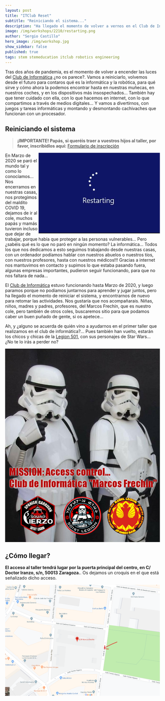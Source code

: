 ```yaml
---
layout: post
title: "ITClub Reset"
subtitle: "Reiniciando el sistema..."
description: "Ha llegado el momento de volver a vernos en el Club de Informática del Marcos Frechín."
image: /img/workshops/2210/restarting.png
author: "Sergio Castillo"
hero_image: /img/workshop.jpg
show_sidebar: false
published: true
tags: stem stemeducation itclub robotics engineering
---
```


Tras dos años de pandemia, es el momento de volver a encender las luces del [Club de Informática](/) ¿no os parece?. Vamos a reiniciarlo, volvemos desde el futuro para contaros qué es la informática y la robótica, para qué sirve y cómo ahora la podemos encontrar hasta en nuestras muñecas, en nuestros coches, y en los dispositivos más insospechados... También hay que tener cuidado con ella, con lo que hacemos en internet, con lo que compartimos a través de medios digitales... Y vamos a divertirnos, con juegos y tareas informáticas y montando y desmontando cachivaches que funcionan con un procesador.

## Reiniciando el sistema

> **¡IMPORTANTE! Papás, si queréis traer a vuestros hijos al taller, por favor, inscribidlos aquí:** <a href="https://forms.gle/vaNAyv4WhLwdfvfH8" target="_blank">Formulario de inscripción</a>

<img class="photo" src="/img/workshops/2210/restarting.jpg" alt="Reiniciando el sistema" style="float: right" />

En Marzo de 2020 se paró el mundo tal y como lo conocíamos... Nos encerramos en nuestras casas, nos protegimos del maldito COVID 19, dejamos de ir al cole, muchos papás y mamás tuvieron incluso que dejar de trabajar, porque había que proteger a las personas vulnerables... Pero ¿sabéis qué es lo que no paró en ningún momento? La informática... Todos los que nos dedicamos a esto seguimos trabajando desde nuestras casas, con un ordenador podíamos hablar con nuestros abuelos o nuestros tíos, con nuestros profesores, hasta con nuestros médicos!!! Gracias a internet nos mantuvimos en contacto y supimos lo que estaba pasando fuera, algunas empresas importantes,  pudieron seguir funcionando, para que no nos faltara de nada... 

El [Club de Informática](/) estuvo funcionando hasta Marzo de 2020, y luego paramos porque no podíamos juntarnos para aprender y jugar juntos, pero ha llegado el momento de reiniciar el sistema, y encontrarnos de nuevo para retomar las actividades. Nos gustaría que nos acompañarais. Niñas, niños, madres y padres, profesores, del Marcos Frechín, que es nuestro cole, pero también de otros coles, buscaremos sitio para que podamos caber un buen puñado de gente, si os apetece...

Ah, y ¿alguno se acuerda de quién vino a ayudarnos en el primer taller que realizamos en el club de informática?... Pues también han vuelto, estarán los chicos y chicas de la [Legion 501](https://www.legion501.com/), con sus personajes de Star Wars... ¿No te lo irás a perder no?

![Legion 501](/img/accessControl.jpg)

## ¿Cómo llegar?

**El acceso al taller tendrá lugar por la puerta principal del centro, en C/ Doctor Iranzo, s/n, 50013 Zaragoza.**. Os dejamos un croquis en el que está señalizado dicho acceso.

![Mapa acceso Marcos Frechín](/img/mapa_acceso.png)


